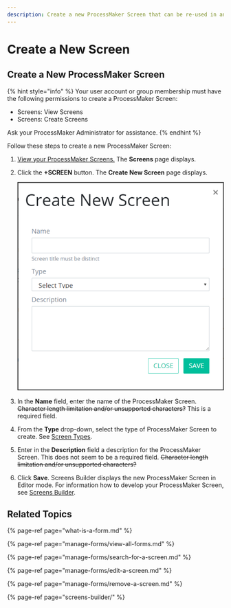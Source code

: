 ```yaml
---
description: Create a new ProcessMaker Screen that can be re-used in any Process.
---
```


# Create a New Screen

## Create a New ProcessMaker Screen

{% hint style="info" %}
Your user account or group membership must have the following permissions to create a ProcessMaker Screen:

* Screens: View Screens
* Screens: Create Screens

Ask your ProcessMaker Administrator for assistance.
{% endhint %}

Follow these steps to create a new ProcessMaker Screen:

1. [View your ProcessMaker Screens.](manage-forms/view-all-forms.md) The **Screens** page displays.
2. Click the **+SCREEN** button. The **Create New Screen** page displays.  

   ![](../../.gitbook/assets/create-new-screen-screen-processes.png)

3. In the **Name** field, enter the name of the ProcessMaker Screen. ~~Character length limitation and/or unsupported characters?~~ This is a required field.
4. From the **Type** drop-down, select the type of ProcessMaker Screen to create. See [Screen Types](screens-builder/types-for-screens.md).
5. Enter in the **Description** field a description for the ProcessMaker Screen. This does not seem to be a required field. ~~Character length limitation and/or unsupported characters?~~
6. Click **Save**. Screens Builder displays the new ProcessMaker Screen in Editor mode. For information how to develop your ProcessMaker Screen, see [Screens Builder](screens-builder/).

## Related Topics

{% page-ref page="what-is-a-form.md" %}

{% page-ref page="manage-forms/view-all-forms.md" %}

{% page-ref page="manage-forms/search-for-a-screen.md" %}

{% page-ref page="manage-forms/edit-a-screen.md" %}

{% page-ref page="manage-forms/remove-a-screen.md" %}

{% page-ref page="screens-builder/" %}

